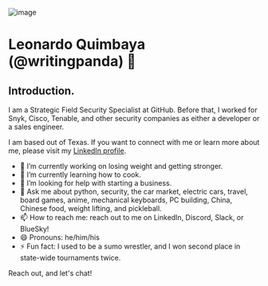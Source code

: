 ![image](https://github.com/WritingPanda/WritingPanda/assets/5935647/4934e3f7-fd0a-4bcc-b703-1dc46476489a)

# Leonardo Quimbaya (@writingpanda) 🐼 

## Introduction. 

I am a Strategic Field Security Specialist at GitHub. Before that, I worked for Snyk, Cisco, Tenable, and other security companies as either a developer or a sales engineer.

I am based out of Texas. If you want to connect with me or learn more about me, please visit my [LinkedIn profile](https://www.linkedin.com/in/omarleonardoquimbaya/).

- 🔭 I’m currently working on losing weight and getting stronger.
- 🌱 I’m currently learning how to cook.
- 🤔 I’m looking for help with starting a business.
- 💬 Ask me about python, security, the car market, electric cars, travel, board games, anime, mechanical keyboards, PC building, China, Chinese food, weight lifting, and pickleball.
- 📫 How to reach me: reach out to me on LinkedIn, Discord, Slack, or BlueSky!
- 😄 Pronouns: he/him/his
- ⚡ Fun fact: I used to be a sumo wrestler, and I won second place in state-wide tournaments twice.

Reach out, and let's chat!
